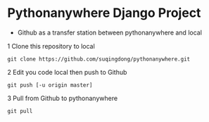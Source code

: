 # Pythonanywhere Django Project

- Github as a transfer station between pythonanywhere and local


1 Clone this repository to local
```
git clone https://github.com/suqingdong/pythonanywhere.git
```

2 Edit you code local then push to Github
```
git push [-u origin master]
```

3 Pull from Github to pythonanywhere
```
git pull
```
